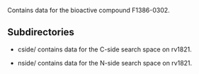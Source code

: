Contains data for the bioactive compound F1386-0302.

## Subdirectories

- cside/ contains data for the C-side search space on rv1821.

- nside/ contains data for the N-side search space on rv1821.

